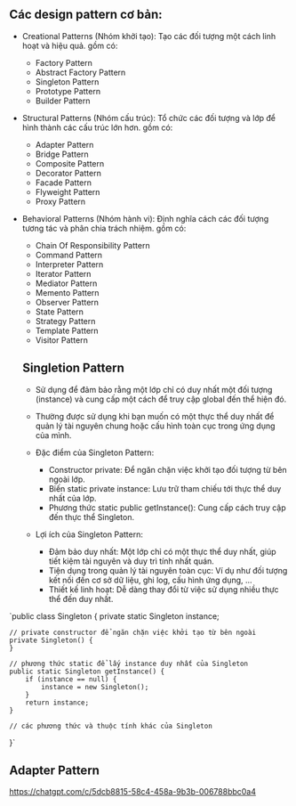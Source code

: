 ## Các design pattern cơ bản:

- Creational Patterns (Nhóm khởi tạo): Tạo các đối tượng một cách linh hoạt và hiệu quả.
  gồm có:
  - Factory Pattern
  - Abstract Factory Pattern
  - Singleton Pattern
  - Prototype Pattern
  - Builder Pattern
- Structural Patterns (Nhóm cấu trúc): Tổ chức các đối tượng và lớp để hình thành các cấu trúc lớn hơn.
  gồm có:
  - Adapter Pattern
  - Bridge Pattern
  - Composite Pattern
  - Decorator Pattern
  - Facade Pattern
  - Flyweight Pattern
  - Proxy Pattern
- Behavioral Patterns (Nhóm hành vi): Định nghĩa cách các đối tượng tương tác và phân chia trách nhiệm.
  gồm có:
  - Chain Of Responsibility Pattern
  - Command Pattern
  - Interpreter Pattern
  - Iterator Pattern
  - Mediator Pattern
  - Memento Pattern
  - Observer Pattern
  - State Pattern
  - Strategy Pattern
  - Template Pattern
  - Visitor Pattern

  ## Singletion Pattern 
  - Sử dụng để đảm bảo rằng một lớp chỉ có duy nhất một đối tượng (instance) và cung cấp một cách để truy cập global đến thể hiện đó.

  - Thường được sử dụng khi bạn muốn có một thực thể duy nhất để quản lý tài nguyên chung hoặc cấu hình toàn cục trong ứng dụng của mình.

  - Đặc điểm của Singleton Pattern:
    - Constructor private: Để ngăn chặn việc khởi tạo đối tượng từ bên ngoài lớp.
    - Biến static private instance: Lưu trữ tham chiếu tới thực thể duy nhất của lớp.
    - Phương thức static public getInstance(): Cung cấp cách truy cập đến thực thể Singleton.

  - Lợi ích của Singleton Pattern:
    - Đảm bảo duy nhất: Một lớp chỉ có một thực thể duy nhất, giúp tiết kiệm tài nguyên và duy trì tính nhất quán.
    - Tiện dụng trong quản lý tài nguyên toàn cục: Ví dụ như đối tượng kết nối đến cơ sở dữ liệu, ghi log, cấu hình ứng dụng, ...
    - Thiết kế linh hoạt: Dễ dàng thay đổi từ việc sử dụng nhiều thực thể đến duy nhất.

`public class Singleton {
    private static Singleton instance;
    
    // private constructor để ngăn chặn việc khởi tạo từ bên ngoài
    private Singleton() {
    }
    
    // phương thức static để lấy instance duy nhất của Singleton
    public static Singleton getInstance() {
        if (instance == null) {
            instance = new Singleton();
        }
        return instance;
    }
    
    // các phương thức và thuộc tính khác của Singleton
}`

  ## Adapter Pattern


https://chatgpt.com/c/5dcb8815-58c4-458a-9b3b-006788bbc0a4
